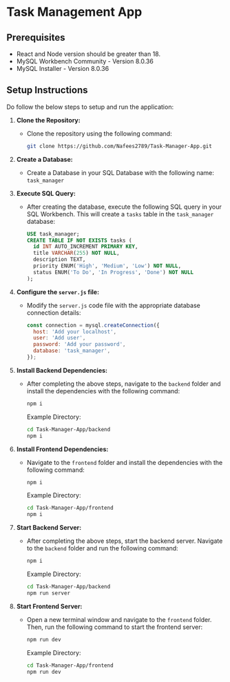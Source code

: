 # Task Management App

## Prerequisites

- React and Node version should be greater than 18.
- MySQL Workbench Community - Version 8.0.36
- MySQL Installer - Version 8.0.36

## Setup Instructions

Do follow the below steps to setup and run the application:

1. **Clone the Repository:**

   - Clone the repository using the following command:

     ```bash
     git clone https://github.com/Nafees2789/Task-Manager-App.git
     ```

2. **Create a Database:**

   - Create a Database in your SQL Database with the following name: `task_manager`

3. **Execute SQL Query:**

   - After creating the database, execute the following SQL query in your SQL Workbench. This will create a `tasks` table in the `task_manager` database:

     ```sql
     USE task_manager;
     CREATE TABLE IF NOT EXISTS tasks (
       id INT AUTO_INCREMENT PRIMARY KEY,
       title VARCHAR(255) NOT NULL,
       description TEXT,
       priority ENUM('High', 'Medium', 'Low') NOT NULL,
       status ENUM('To Do', 'In Progress', 'Done') NOT NULL
     );
     ```

4. **Configure the `server.js` file:**

   - Modify the `server.js` code file with the appropriate database connection details:

     ```javascript
     const connection = mysql.createConnection({
       host: 'Add your localhost',
       user: 'Add user',
       password: 'Add your password',
       database: 'task_manager',
     });
     ```

5. **Install Backend Dependencies:**

   - After completing the above steps, navigate to the `backend` folder and install the dependencies with the following command:

     ```bash
     npm i
     ```

     Example Directory:

     ```bash
     cd Task-Manager-App/backend
     npm i
     ```

6. **Install Frontend Dependencies:**

   - Navigate to the `frontend` folder and install the dependencies with the following command:

     ```bash
     npm i
     ```

     Example Directory:

     ```bash
     cd Task-Manager-App/frontend
     npm i
     ```

7. **Start Backend Server:**

   - After completing the above steps, start the backend server. Navigate to the `backend` folder and run the following command:

     ```bash
     npm i
     ```

     Example Directory:

     ```bash
     cd Task-Manager-App/backend
     npm run server
     ```

8. **Start Frontend Server:**

   - Open a new terminal window and navigate to the `frontend` folder. Then, run the following command to start the frontend server:

     ```bash
     npm run dev
     ```

     Example Directory:

     ```bash
     cd Task-Manager-App/frontend
     npm run dev
     ```
